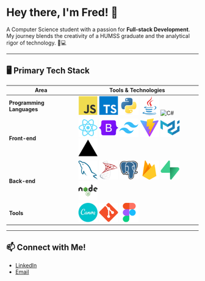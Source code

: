 # Hey there, I'm Fred! 🌟  
A Computer Science student with a passion for **Full-stack Development**. My journey blends the creativity of a HUMSS graduate and the analytical rigor of technology. 🎨💻

---

## 🖥️ **Primary Tech Stack**

| **Area**              | **Tools & Technologies**                                                                                 |
|-----------------------|---------------------------------------------------------------------------------------------------------|
| **Programming Languages** | <img src="https://raw.githubusercontent.com/devicons/devicon/master/icons/javascript/javascript-original.svg" height="50" alt="JavaScript"/> <img src="https://raw.githubusercontent.com/devicons/devicon/master/icons/typescript/typescript-original.svg" height="50" alt="TypeScript"/> <img src="https://github.com/devicons/devicon/blob/master/icons/python/python-original.svg" height="50" alt="Python"/> <img src="https://github.com/devicons/devicon/blob/master/icons/java/java-original.svg" height="50" alt="Java"/> <img src="https://gistcdn.githack.com/johndward01/95c1d09de9e3707cfb4154989962376d/raw/f74007782421219d9e9ab4b6a27de2e172a8b714/csharp-logo.svg" height="50" alt="C#"/> |
| **Front-end**          | <img src="https://raw.githubusercontent.com/devicons/devicon/master/icons/react/react-original.svg" height="50" alt="React"/> <img src="https://github.com/devicons/devicon/blob/master/icons/bootstrap/bootstrap-original.svg" height="50" alt="Bootstrap"/> <img src="https://github.com/devicons/devicon/blob/master/icons/tailwindcss/tailwindcss-original.svg" height="50" alt="TailwindCSS"/> <img src="https://github.com/devicons/devicon/blob/master/icons/vitejs/vitejs-original.svg" height="50" alt="ViteJS"/> <img src="https://github.com/devicons/devicon/blob/master/icons/materialui/materialui-original.svg" height="50" alt="MUI"/> <img src="https://github.com/devicons/devicon/blob/master/icons/vercel/vercel-original.svg" height="50" alt="Vercel"/> |
| **Back-end**           | <img src="https://github.com/devicons/devicon/blob/master/icons/mysql/mysql-original.svg" height="50" alt="MySQL"/> <img src="https://github.com/devicons/devicon/blob/master/icons/microsoftsqlserver/microsoftsqlserver-original.svg" height="50" alt="Microsoft SQL Server"/> <img src="https://github.com/devicons/devicon/blob/master/icons/postgresql/postgresql-original.svg" height="50" alt="postgresql"/> <img src="https://github.com/devicons/devicon/blob/master/icons/firebase/firebase-original.svg" height="50" alt="Firebase"/> <img src="https://github.com/devicons/devicon/blob/master/icons/supabase/supabase-original.svg" height="50" alt="Supabase"/> <img src="https://github.com/devicons/devicon/blob/master/icons/nodejs/nodejs-original-wordmark.svg" height="50" alt="NodeJS"/>   |
| **Tools**              | <img src="https://github.com/devicons/devicon/blob/master/icons/canva/canva-original.svg" height="50" alt="Canva"/> <img src="https://github.com/devicons/devicon/blob/master/icons/git/git-original.svg" height="50" alt="Git"/> <img src="https://github.com/devicons/devicon/blob/master/icons/figma/figma-original.svg" height="50" alt="Figma"/> |

---

## 📫 **Connect with Me!**

- [LinkedIn](https://www.linkedin.com/in/alfred-nodado-b24647251)
- [Email](mailto:alfredndado@gmail.com)
